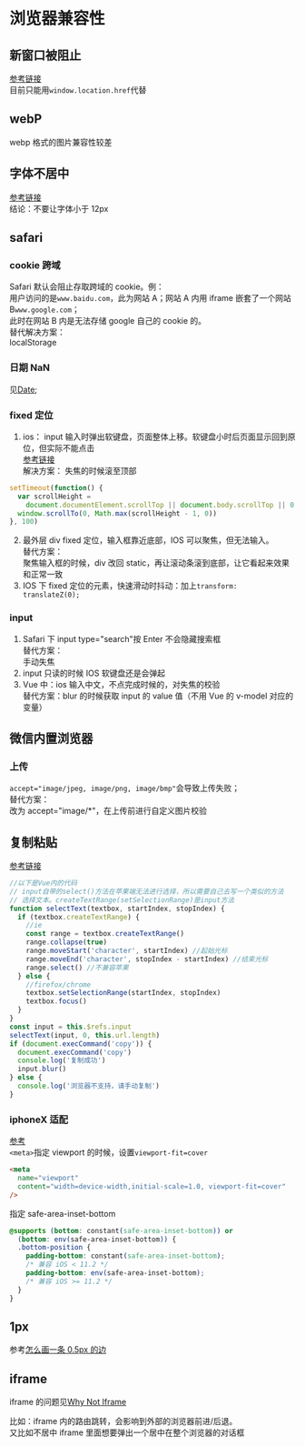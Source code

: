 # 浏览器兼容性

## 新窗口被阻止

[参考链接](https://www.cnblogs.com/tangjiao/p/10287640.html)  
目前只能用`window.location.href`代替

## webP

webp 格式的图片兼容性较差

## 字体不居中

[参考链接](https://www.zhihu.com/question/39516424)  
结论：不要让字体小于 12px

## safari

### cookie 跨域

Safari 默认会阻止存取跨域的 cookie。例：  
用户访问的是`www.baidu.com`，此为网站 A；网站 A 内用 iframe 嵌套了一个网站 B`www.google.com`；  
此时在网站 B 内是无法存储 google 自己的 cookie 的。  
替代解决方案：  
localStorage

### 日期 NaN

见[Date](../js/010_date.md);

### fixed 定位

1. ios： input 输入时弹出软键盘，页面整体上移。软键盘小时后页面显示回到原位，但实际不能点击  
   [参考链接](https://www.cnblogs.com/weblxlx/p/10760392.html)  
   解决方案： 失焦的时候滚至顶部

```js
setTimeout(function() {
  var scrollHeight =
    document.documentElement.scrollTop || document.body.scrollTop || 0
  window.scrollTo(0, Math.max(scrollHeight - 1, 0))
}, 100)
```

2. 最外层 div fixed 定位，输入框靠近底部，IOS 可以聚焦，但无法输入。  
   替代方案：  
   聚焦输入框的时候，div 改回 static，再让滚动条滚到底部，让它看起来效果和正常一致
3. IOS 下 fixed 定位的元素，快速滑动时抖动：加上`transform: translateZ(0);`

### input

1. Safari 下 input type="search"按 Enter 不会隐藏搜索框  
   替代方案：  
   手动失焦
2. input 只读的时候 IOS 软键盘还是会弹起
3. Vue 中：ios 输入中文，不点完成时候的，对失焦的校验  
   替代方案：blur 的时候获取 input 的 value 值（不用 Vue 的 v-model 对应的变量）

## 微信内置浏览器

### 上传

`accept="image/jpeg, image/png, image/bmp"`会导致上传失败；  
替代方案：  
改为 accept="image/\*"，在上传前进行自定义图片校验

## 复制粘贴

[参考链接](https://segmentfault.com/a/1190000019525962)

```js
//以下是Vue内的代码
// input自带的select()方法在苹果端无法进行选择，所以需要自己去写一个类似的方法
// 选择文本。createTextRange(setSelectionRange)是input方法
function selectText(textbox, startIndex, stopIndex) {
  if (textbox.createTextRange) {
    //ie
    const range = textbox.createTextRange()
    range.collapse(true)
    range.moveStart('character', startIndex) //起始光标
    range.moveEnd('character', stopIndex - startIndex) //结束光标
    range.select() //不兼容苹果
  } else {
    //firefox/chrome
    textbox.setSelectionRange(startIndex, stopIndex)
    textbox.focus()
  }
}
const input = this.$refs.input
selectText(input, 0, this.url.length)
if (document.execCommand('copy')) {
  document.execCommand('copy')
  console.log('复制成功')
  input.blur()
} else {
  console.log('浏览器不支持，请手动复制')
}
```

### iphoneX 适配

[参考](https://aotu.io/notes/2017/11/27/iphonex/index.html)  
`<meta>`指定 viewport 的时候，设置`viewport-fit=cover`

```html
<meta
  name="viewport"
  content="width=device-width,initial-scale=1.0, viewport-fit=cover"
/>
```

指定 safe-area-inset-bottom

```css
@supports (bottom: constant(safe-area-inset-bottom)) or
  (bottom: env(safe-area-inset-bottom)) {
  .bottom-position {
    padding-bottom: constant(safe-area-inset-bottom);
    /* 兼容 iOS < 11.2 */
    padding-bottom: env(safe-area-inset-bottom);
    /* 兼容 iOS >= 11.2 */
  }
}
```

## 1px

参考[怎么画一条 0.5px 的边](https://zhuanlan.zhihu.com/p/34908005)

## iframe

iframe 的问题见[Why Not Iframe](https://www.yuque.com/kuitos/gky7yw/gesexv)

比如：iframe 内的路由跳转，会影响到外部的浏览器前进/后退。  
又比如不居中 iframe 里面想要弹出一个居中在整个浏览器的对话框
